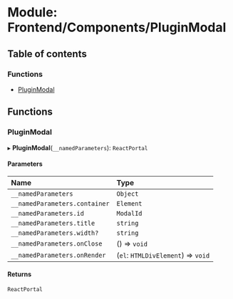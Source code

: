 # Module: Frontend/Components/PluginModal

## Table of contents

### Functions

- [PluginModal](Frontend_Components_PluginModal.md#pluginmodal)

## Functions

### PluginModal

▸ **PluginModal**(`__namedParameters`): `ReactPortal`

#### Parameters

| Name                          | Type                               |
| :---------------------------- | :--------------------------------- |
| `__namedParameters`           | `Object`                           |
| `__namedParameters.container` | `Element`                          |
| `__namedParameters.id`        | `ModalId`                          |
| `__namedParameters.title`     | `string`                           |
| `__namedParameters.width?`    | `string`                           |
| `__namedParameters.onClose`   | () => `void`                       |
| `__namedParameters.onRender`  | (`el`: `HTMLDivElement`) => `void` |

#### Returns

`ReactPortal`
